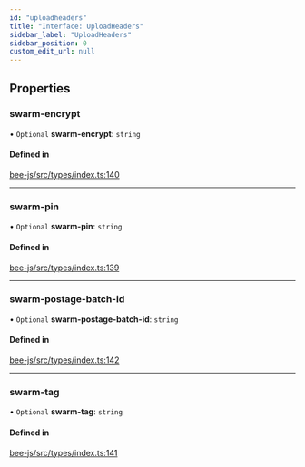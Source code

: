 ```yaml
---
id: "uploadheaders"
title: "Interface: UploadHeaders"
sidebar_label: "UploadHeaders"
sidebar_position: 0
custom_edit_url: null
---
```


## Properties

### swarm-encrypt

• `Optional` **swarm-encrypt**: `string`

#### Defined in

[bee-js/src/types/index.ts:140](https://github.com/ethersphere/bee-js/blob/74056cb/src/types/index.ts#L140)

___

### swarm-pin

• `Optional` **swarm-pin**: `string`

#### Defined in

[bee-js/src/types/index.ts:139](https://github.com/ethersphere/bee-js/blob/74056cb/src/types/index.ts#L139)

___

### swarm-postage-batch-id

• `Optional` **swarm-postage-batch-id**: `string`

#### Defined in

[bee-js/src/types/index.ts:142](https://github.com/ethersphere/bee-js/blob/74056cb/src/types/index.ts#L142)

___

### swarm-tag

• `Optional` **swarm-tag**: `string`

#### Defined in

[bee-js/src/types/index.ts:141](https://github.com/ethersphere/bee-js/blob/74056cb/src/types/index.ts#L141)
